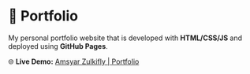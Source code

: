 # 💼 Portfolio

My personal portfolio website that is developed with **HTML/CSS/JS** and deployed using **GitHub Pages**.  

🌐 **Live Demo:** [Amsyar Zulkifly | Portfolio](https://amsyarzulkifly.github.io/portfolio/)
